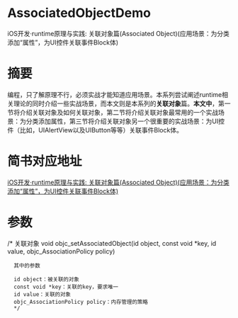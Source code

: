 # AssociatedObjectDemo
iOS开发·runtime原理与实践: 关联对象篇(Associated Object)(应用场景：为分类添加“属性”，为UI控件关联事件Block体)

# 摘要

编程，只了解原理不行，必须实战才能知道应用场景。本系列尝试阐述runtime相关理论的同时介绍一些实战场景，而本文则是本系列的**关联对象**篇。**本文中**，第一节将介绍关联对象及如何关联对象，第二节将介绍关联对象最常用的一个实战场景：为分类添加属性，第三节将介绍关联对象另一个很重要的实战场景：为UI控件（比如，UIAlertView以及UIButton等等）关联事件Block体。

# 简书对应地址

[iOS开发·runtime原理与实践: 关联对象篇(Associated Object)(应用场景：为分类添加“属性”，为UI控件关联事件Block体)](https://www.jianshu.com/p/916aef6f7ab1)

# 参数
 /*
      关联对象 void objc_setAssociatedObject(id object, const void *key, id value, objc_AssociationPolicy policy)

      其中的参数

      id object：被关联的对象
      const void *key：关联的key，要求唯一
      id value：关联的对象
      objc_AssociationPolicy policy：内存管理的策略
      */
